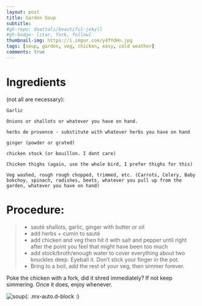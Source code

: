 ```yaml
---
layout: post
title: Garden Soup
subtitle: 
#gh-repo: daattali/beautiful-jekyll
#gh-badge: [star, fork, follow]
thumbnail-img: https://i.imgur.com/y4TYdHn.jpg
tags: [soup, garden, veg, chicken, easy, cold weather]
comments: true
--- 
```



# Ingredients 

(not all are necessary):

    Garlic

    Onions or shallots or whatever you have on hand.

    herbs de provence - substitute with whatever herbs you have on hand

    ginger (powder or grated)

    chicken stock (or bouillon. I dont care)

    Chicken thighs (again, use the whole bird, I prefer thighs for this)

    Veg washed, rough rough chopped, trimmed, etc. (Carrots, Celery, Baby bokchoy, spinach, radishes, beets, whatever you pull up from the garden, whatever you have on hand)

# Procedure:

> -    sauté shallots, garlic, ginger with butter or oil
> -    add herbs + cumin to sauté 
> -    add chicken and veg then hit it with salt and pepper until right after the point you feel that might have been too much
> -    add stock/broth/enough water to cover everything about two knuckles deep. Eyeball it. Don’t stick your finger in the pot.
> -    Bring to a boil, add the rest of your veg, then simmer forever. 

  Poke the chicken with a fork, did it shred immediately? If not keep simmering. Once it does, enjoy whenever.





![soup](https://i.imgur.com/y4TYdHn.jpg){: .mx-auto.d-block :}
